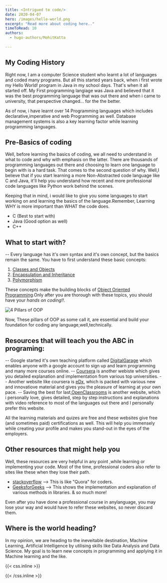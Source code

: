 ```yaml
---
title: <Intrigued to code/>
date: 2020-04-07
hero: /images/hello-world.png
excerpt: "Read more about coding here.."
timeToRead: 10
authors:
  - hugo-authors/MohitKatta 
 
---
```

<!-- TO insert images -> ![Example image](/static/image.png) -->

My Coding History
--
Right now, I am a computer Science student who learnt a lot of languages and coded many programs. But all this started years back, when i first wrote my Hello World! program in Java in my school days. That's when it all started off. My First programming langiage was Java and believed that it was the best programming language that was out there and when i came to university, that perspective changed... for the the better.

As of now, i have learnt over 14 Programming languages which includes declarative,imperative and web Programming as well. Database management systems is also a key learning factor while learning programming languages.

Pre-Basics of coding
--
Well, before learning the basics of coding, we all need to understand in what to code and why with emphasis on the latter. There are thousands of programming languages out there and choosing to learn one language to begin with is a hard task. That comes to the second question of why.
Well,I believe that if you start learning a more Non-Abstracted code language like C and Java, it'll help you understand how recent and more professional code languages like Python work behind the scenes.

Keeping that in mind, i would like to give you some languages to start working on and learning the basics of the language.Remember, Learning WHY is more important than WHAT the code does. 

- C      (Best to start with)
- Java   (Good option as well)
- C++

## What to start with?
--
Every language has it's own syntax and it's own concept, but the basics remain the same. You have to first understand these basic concepts:
1. [Classes and Objects](https://www.youtube.com/watch?v=MeP1CztNMdo&feature=emb_logo)
2. [Encapsulation and Inheritance](https://www.youtube.com/watch?v=QXHOrKEjHo0)
3. [Polymorphism](https://www.youtube.com/watch?v=AmdgVatPL9k)

These concepts make the building blocks of [Object Oriented Programming](https://www.youtube.com/watch?v=xoL6WvCARJY).Only after you are thorough with these topics, you should have your *hands on coding!!*. 

![4 Pillars of OOP](/images/coding-post-1.png)

Now, These pillars of OOP as some call it, are essential and build your foundation for coding any language,well,technically.

## Resources that will teach you the ABC in programing:
-- Google started it's own teaching platform called [DigitalGarage](https://learndigital.withgoogle.com/digitalgarage) which enables anyone with a google account to sign up and learn programming and many more courses online.
-- [Coursera](https://www.coursera.org/) is another webiste which gives you detailed explanation and implementation from various top universities.
-- Another website like coursera is [eDx](https://www.edx.org/), which is packed with various new and innovatiove material and gives you the pleasure of learning at your own pace.
-- Saving the best for last,[OpenClassrooms]() is another website, which i personally love, gives detailed, step by step instructions and explanations with video reference to most of the languages out there and I personally prefer this website.

All the learning materials and quizes are free and these websites give free (and sometimes paid) certifications as well. This will help you immensely while creating your profile and makes you stand-out in the eyes of the employers.

## Other resources that might help you
Well, these resources are very helpful in any point ,while learning or implementing your code. Most of the time, professional coders also refer to sites like these when they lose their path.

- [stackoverflow](https://stackoverflow.com/) --> This is like "Quora" for coders.
- [GeeksforGeeks](https://www.geeksforgeeks.org/) --> This shows the implementation and explanation of various methods in libraries.
& so much more!

Even after you have done a professional course in anylanguage, you may lose your way and would have to refer these websites, so never discard them.

## Where is the world heading?
In my opinion, we are heading to the ineveitable destination, Machine Learning, Artificial Intelligence by utilising skills like Data Analysis and Data Science. My goal is to learn new concepts in programming and applying it in Machine learning and the like.


{{< css.inline >}}
<style>
.canon { background: white; width: 100%; height: auto;}
</style>
{{< /css.inline >}}
